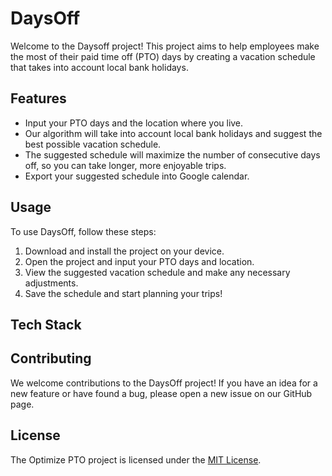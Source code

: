 # DaysOff

Welcome to the Daysoff project! This project aims to help employees make the most of their paid time off (PTO) days by creating a vacation schedule that takes into account local bank holidays.

## Features

- Input your PTO days and the location where you live.
- Our algorithm will take into account local bank holidays and suggest the best possible vacation schedule.
- The suggested schedule will maximize the number of consecutive days off, so you can take longer, more enjoyable trips.
- Export your suggested schedule into Google calendar.

## Usage

To use DaysOff, follow these steps:

1. Download and install the project on your device.
2. Open the project and input your PTO days and location.
3. View the suggested vacation schedule and make any necessary adjustments.
4. Save the schedule and start planning your trips!

## Tech Stack
<!-- 
- Front End: <img src="https://upload.wikimedia.org/wikipedia/commons/thumb/a/a7/React-icon.svg/1200px-React-icon.svg.png" width="100"> React
- Back End: ![Node JS with Express logo](https://raw.githubusercontent.com/expressjs/express/master/Media/favicon.png) Node JS with Express -->

## Contributing

We welcome contributions to the DaysOff project! If you have an idea for a new feature or have found a bug, please open a new issue on our GitHub page.

## License

The Optimize PTO project is licensed under the [MIT License](LICENSE.txt).

